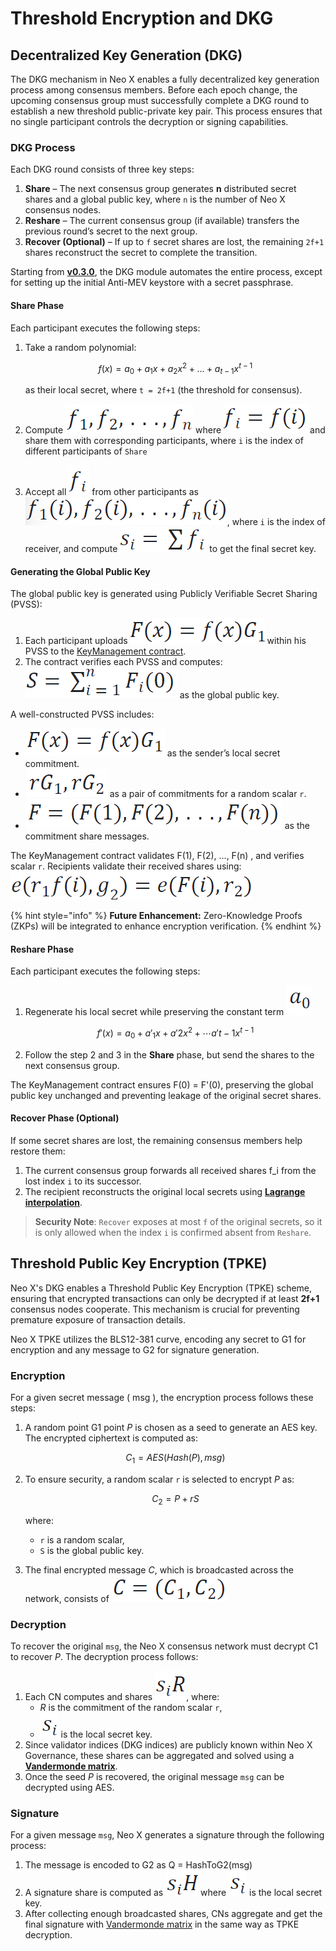 # Threshold Encryption and DKG

## Decentralized Key Generation (DKG)

The DKG mechanism in Neo X enables a fully decentralized key generation process among consensus members. Before each epoch change, the upcoming consensus group must successfully complete a DKG round to establish a new threshold public-private key pair. This process ensures that no single participant controls the decryption or signing capabilities.

### DKG Process

Each DKG round consists of three key steps:

1. **Share** – The next consensus group generates **n** distributed secret shares and a global public key, where `n` is the number of Neo X consensus nodes.
2. **Reshare** – The current consensus group (if available) transfers the previous round’s secret to the next group.
3. **Recover (Optional)** – If up to `f` secret shares are lost, the remaining `2f+1` shares reconstruct the secret to complete the transition.

Starting from [**v0.3.0**](https://github.com/bane-labs/go-ethereum/releases/tag/v0.3.0), the DKG module automates the entire process, except for setting up the initial Anti-MEV keystore with a secret passphrase.

#### Share **Phase**

Each participant executes the following steps:

1.  Take a random polynomial:&#x20;

    $$
    f(x) = a_0 + a_1x + a_2x^2 + \dots + a_{t-1}x^{t-1}
    $$

    as their local secret, where `t = 2f+1` (the threshold for consensus).
2. Compute <img src="../../.gitbook/assets/1742370106315.png" alt="" data-size="line"> where <img src="../../.gitbook/assets/1742370155019.png" alt="" data-size="line">and share them with corresponding participants, where `i` is the index of different participants of `Share`
3. Accept all <img src="../../.gitbook/assets/1742370225066.png" alt="" data-size="line"> from other participants as <img src="../../.gitbook/assets/1742370340116.png" alt="" data-size="line">, where `i` is the index of receiver, and compute <img src="../../.gitbook/assets/1742370421566.png" alt="" data-size="line"> to get the final secret key.

#### **Generating the Global Public Key**

The global public key is generated using Publicly Verifiable Secret Sharing (PVSS):

1. Each participant uploads <img src="../../.gitbook/assets/1742370970083.png" alt="" data-size="line"> within his PVSS to the [KeyManagement contract](../../governance/neo-x-system-contracts.md#keymanagement).
2. The contract verifies each PVSS and computes: <img src="../../.gitbook/assets/1742371117448.png" alt="" data-size="line"> as the global public key.

A well-constructed PVSS includes:

* <img src="../../.gitbook/assets/1742371190907.png" alt="" data-size="line"> as the sender’s local secret commitment.
* <img src="../../.gitbook/assets/1742371215270.png" alt="" data-size="line"> as a pair of commitments for a random scalar `r`.
* <img src="../../.gitbook/assets/1742371250773.png" alt="" data-size="line"> as the commitment share messages.

The KeyManagement contract validates  F(1), F(2), ..., F(n) , and verifies scalar `r`. Recipients validate their received shares using: <img src="../../.gitbook/assets/1742371324011.png" alt="" data-size="line">

{% hint style="info" %}
**Future Enhancement:** Zero-Knowledge Proofs (ZKPs) will be integrated to enhance encryption verification.
{% endhint %}

#### **Reshare Phase**

Each participant executes the following steps:

1.  Regenerate his local secret while preserving the constant term <img src="../../.gitbook/assets/1742372100143.png" alt="" data-size="line">&#x20;

    $$
    f'(x)=a_0+a'_1 x+a'2 x^2+⋯a'{t-1}x^{t-1}
    $$
2. Follow the step 2 and 3 in the **Share** phase, but send the shares to the next consensus group.

The KeyManagement contract ensures F(0) = F'(0), preserving the global public key unchanged and preventing leakage of the original secret shares.

#### **Recover Phase (Optional)**

If some secret shares are lost, the remaining consensus members help restore them:

1. The current consensus group forwards all received shares  f\_i  from the lost index `i` to its successor.
2. The recipient reconstructs the original local secrets using [**Lagrange interpolation**](https://en.wikipedia.org/wiki/Lagrange_polynomial).

> **Security Note**: `Recover` exposes at most `f` of the original secrets, so it is only allowed when the index `i` is confirmed absent from `Reshare`.

## Threshold Public Key Encryption (TPKE)

Neo X's DKG enables a Threshold Public Key Encryption (TPKE) scheme, ensuring that encrypted transactions can only be decrypted if at least **2f+1** consensus nodes cooperate. This mechanism is crucial for preventing premature exposure of transaction details.

Neo X TPKE utilizes the BLS12-381 curve, encoding any secret to G1 for encryption and any message to G2 for signature generation.

### Encryption

For a given secret message ( msg ), the encryption process follows these steps:

1.  A random point G1 point _P_ is chosen as a seed to generate an AES key. The encrypted ciphertext is computed as:

    $$
    C_1 = AES(Hash(P), msg)
    $$
2.  To ensure security, a random scalar `r` is selected to encrypt _P_ as:

    $$
    C_2 = P + rS
    $$

    where:

    * `r` is a random scalar,
    * `S` is the global public key.
3. The final encrypted message _C_, which is broadcasted across the network, consists of <img src="../../.gitbook/assets/1742373928425.png" alt="" data-size="line">

### **Decryption**

To recover the original `msg`, the Neo X consensus network must decrypt C1 to recover _P_. The decryption process follows:

1. Each CN computes and shares <img src="../../.gitbook/assets/1742374088419.png" alt="" data-size="line">, where:
   * _R_ is the commitment of the random scalar `r`,
   * <img src="../../.gitbook/assets/1742374545593.png" alt="" data-size="line"> is the local secret key.
2. Since validator indices (DKG indices) are publicly known within Neo X Governance, these shares can be aggregated and solved using a [**Vandermonde matrix**](https://en.wikipedia.org/wiki/Vandermonde_matrix).
3. Once the seed _P_ is recovered, the original message `msg` can be decrypted using AES.

### Signature

For a given message `msg`, Neo X generates a signature through the following process:

1. The message is encoded to G2 as Q = HashToG2(msg)
2. A signature share is computed as <img src="../../.gitbook/assets/1742374942046.png" alt="" data-size="line"> where <img src="../../.gitbook/assets/1742374545593 (1).png" alt="" data-size="line"> is the local secret key.
3. After collecting enough broadcasted shares, CNs aggregate and get the final signature with [Vandermonde matrix](https://en.wikipedia.org/wiki/Vandermonde_matrix) in the same way as TPKE decryption.
